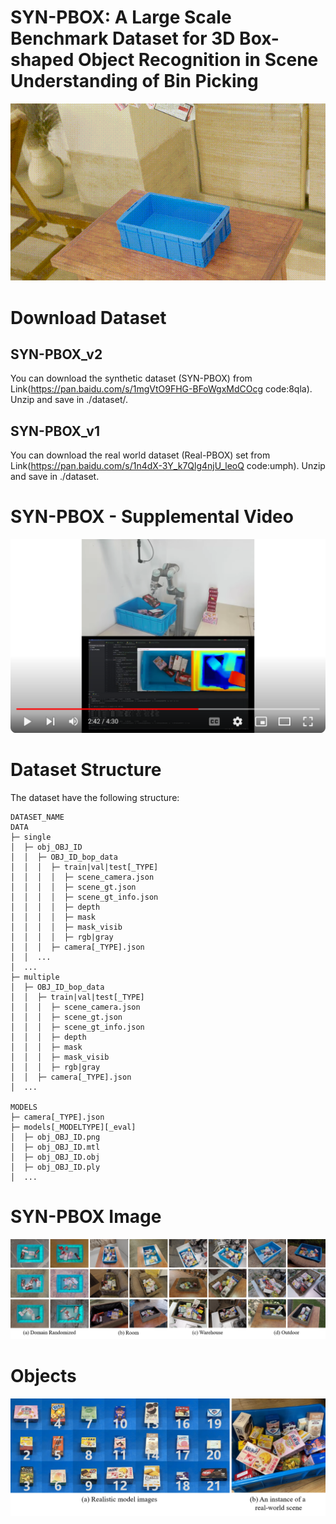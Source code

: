 # SYN-PBOX: A Large Scale Benchmark Dataset for 3D Box-shaped Object Recognition in Scene Understanding of Bin Picking

![the emample of SYN-PBOX](https://github.com/ccteaher/projects-SYN-PBOX/blob/main/example/SYN-PBOX.gif)

# Download Dataset
## SYN-PBOX_v2
You can download the synthetic dataset (SYN-PBOX) from Link(https://pan.baidu.com/s/1mgVtO9FHG-BFoWgxMdCOcg code:8qla). Unzip and save in ./dataset/.
## SYN-PBOX_v1
You can download the real world dataset (Real-PBOX) set from Link(https://pan.baidu.com/s/1n4dX-3Y_k7Qlg4njU_leoQ code:umph). Unzip and save in ./dataset.

# SYN-PBOX - Supplemental Video
[![Watch the video](https://github.com/ccteaher/projects-SYN-PBOX/blob/main/video/Supplemental.png)](https://www.youtube.com/watch?v=tk9xEbmGMGg)

# Dataset Structure
The dataset have the following structure:
    
    DATASET_NAME
    DATA
    ├─ single
    │  ├─ obj_OBJ_ID
    │  │  ├─ OBJ_ID_bop_data
    │  │  │  ├─ train|val|test[_TYPE]
    │  │  │  │  ├─ scene_camera.json
    │  │  │  │  ├─ scene_gt.json
    │  │  │  │  ├─ scene_gt_info.json
    │  │  │  │  ├─ depth
    │  │  │  │  ├─ mask
    │  │  │  │  ├─ mask_visib
    │  │  │  │  ├─ rgb|gray
    │  │  │  ├─ camera[_TYPE].json
    │  │  ...
    │  ...
    ├─ multiple
    │  ├─ OBJ_ID_bop_data
    │  │  ├─ train|val|test[_TYPE]
    │  │  │  ├─ scene_camera.json
    │  │  │  ├─ scene_gt.json
    │  │  │  ├─ scene_gt_info.json
    │  │  │  ├─ depth
    │  │  │  ├─ mask
    │  │  │  ├─ mask_visib
    │  │  │  ├─ rgb|gray
    │  │  ├─ camera[_TYPE].json
    │  ...

    MODELS
    ├─ camera[_TYPE].json
    ├─ models[_MODELTYPE][_eval]
    │  ├─ obj_OBJ_ID.png
    │  ├─ obj_OBJ_ID.mtl
    │  ├─ obj_OBJ_ID.obj
    │  ├─ obj_OBJ_ID.ply
    │  ...




# SYN-PBOX Image
![the emample of SYN-PBOX](https://github.com/ccteaher/projects-SYN-PBOX/blob/main/example/images/fig1.png)

# Objects
![the emample of SYN-PBOX](https://github.com/ccteaher/projects-SYN-PBOX/blob/main/example/images/fig2.png)
